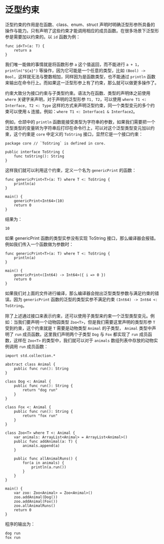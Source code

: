 # 泛型约束

泛型约束的作用是在函数、class、enum、struct 声明时明确泛型形参所具备的操作与能力。只有声明了这些约束才能调用相应的成员函数。在很多场景下泛型形参是需要加以约束的。以 `id` 函数为例：

<!-- compile -->

```cangjie
func id<T>(a: T) {
    return a
}
```

我们唯一能做的事情就是将函数形参 `a` 这个值返回，而不能进行 `a + 1`，`println("${a}")` 等操作，因为它可能是一个任意的类型，比如 `(Bool) -> Bool`，这样就无法与整数相加，同样因为是函数类型，也不能通过 `println` 函数来输出在命令行上。而如果这一泛型形参上有了约束，那么就可以做更多操作了。

约束大致分为接口约束与子类型约束。语法为在函数、类型的声明体之前使用 `where` 关键字来声明，对于声明的泛型形参 `T1, T2`，可以使用 `where T1 <: Interface, T2 <: Type` 这样的方式来声明泛型约束，同一个类型变元的多个约束可以使用 `&` 连接。例如：`where T1 <: Interface1 & Interface2`。

例如，仓颉中的 `println` 函数能接受类型为字符串的参数，如果我们需要把一个泛型类型的变量转为字符串后打印在命令行上，可以对这个泛型类型变元加以约束，这个约束是 `core` 中定义的 `ToString` 接口，显然它是一个接口约束：

```cangjie
package core // `ToString` is defined in core.

public interface ToString {
    func toString(): String
}
```

这样我们就可以利用这个约束，定义一个名为 `genericPrint` 的函数：

<!-- verify -->

```cangjie
func genericPrint<T>(a: T) where T <: ToString {
    println(a)
}

main() {
    genericPrint<Int64>(10)
    return 0
}
```

结果为：

```text
10
```

如果 genericPrint 函数的类型实参没有实现 ToString 接口，那么编译器会报错。例如我们传入一个函数做为参数时：

```cangjie
func genericPrint<T>(a: T) where T <: ToString {
    println(a)
}

main() {
    genericPrint<(Int64) -> Int64>({ i => 0 })
    return 0
}
```

如果我们对上面的文件进行编译，那么编译器会抛出泛型类型参数与满足约束的错误。因为 `genericPrint` 函数的泛型的类型实参不满足约束 `(Int64) -> Int64 <: ToString`。

除了上述通过接口来表示约束，还可以使用子类型来约束一个泛型类型变元。例如：当我们要声明一个动物园类型 `Zoo<T>`，但是我们需要这里声明的类型形参 `T` 受到约束，这个约束就是 `T` 需要是动物类型 `Animal` 的子类型， `Animal` 类型中声明了 `run` 成员函数。这里我们声明两个子类型 `Dog` 与 `Fox` 都实现了 `run` 成员函数，这样在 `Zoo<T>` 的类型中，我们就可以对于 `animals` 数组列表中存放的动物实例调用 `run` 成员函数：

<!-- verify -->

```cangjie
import std.collection.*

abstract class Animal {
    public func run(): String
}

class Dog <: Animal {
    public func run(): String {
        return "dog run"
    }
}

class Fox <: Animal {
    public func run(): String {
        return "fox run"
    }
}

class Zoo<T> where T <: Animal {
    var animals: ArrayList<Animal> = ArrayList<Animal>()
    public func addAnimal(a: T) {
        animals.append(a)
    }

    public func allAnimalRuns() {
        for(a in animals) {
            println(a.run())
        }
    }
}

main() {
    var zoo: Zoo<Animal> = Zoo<Animal>()
    zoo.addAnimal(Dog())
    zoo.addAnimal(Fox())
    zoo.allAnimalRuns()
    return 0
}
```

程序的输出为：

```text
dog run
fox run
```
